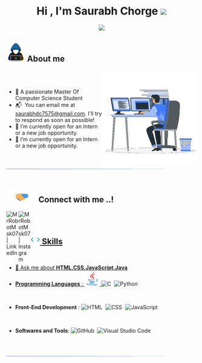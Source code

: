 <!--
**MrSaurabh75** is a ✨ _special_ ✨ repository because its `README.md` (this file) appears on your GitHub profile.
Here are some ideas to get you started:
- 🔭 I’m currently working on ...
- 🌱 I’m currently learning ...
- 👯 I’m looking to collaborate on ...
- 🤔 I’m looking for help with ...
- 💬 Ask me about ...
- 📫 How to reach me: ...
- 😄 Pronouns: ...
- ⚡ Fun fact: ...
-->
<h1 align="center"><b>Hi , I'm Saurabh Chorge </b><img src="https://media.giphy.com/media/hvRJCLFzcasrR4ia7z/giphy.gif" width="35"></h1>
<p align="center">
 <a href="https://github.com/DenverCoder1/readme-typing-svg"><img src="https://readme-typing-svg.herokuapp.com?font=Time+New+Roman&color=cyan&size=25&center=true&vCenter=true&width=600&height=100&lines=Hello+Everyone;Welcome+to+my+Github+Profile..+:);I'm+Master+Of+Computer+Science+Student;I'm+Looking+forward+to+learn+new+stuffs..+:)"></a>
</p>

## <picture><img src = "https://raw.githubusercontent.com/MrRobotMsk07/MrRobotMsk07/main/img/about_me.gif" width = 50px></picture> **About me**
<picture> <img align="right" src="https://raw.githubusercontent.com/MrRobotMsk07/MrRobotMsk07/main/img/Right_Side.gif" width = 250px></picture>
<br>
<br>

- 🔭 A passionate Master Of Computer Science Student
- 📬 &nbsp;You can email me at saurabhdc7575@gmail.com. I'll try to respond as soon as possible!
- 📄 I’m currently open for an Intern or a new job opportunity.
- 📄 I’m currently open for an Intern or a new job opportunity.


<img src="https://raw.githubusercontent.com/MrRobotMsk07/MrRobotMsk07/main/img/bar.gif"><br><br>
## <img src="https://raw.githubusercontent.com/MrRobotMsk07/MrRobotMsk07/main/img/handshake.gif" width ="80"> Connect with me ..!
<a href="https://www.linkedin.com/in/saurabh-chorge-237996202/" target="_blank"><img align="left" alt="MrRobotMsk07 | LinkedIn" width="32px" src="https://img.icons8.com/fluent/96/000000/linkedin.png" />
<a href="https://www.instagram.com/saurabh_chorge_7575/" target="_blank"><img align="left" alt="MrRobotMsk07 | Instagram" width="32px" src="https://img.icons8.com/fluency/96/000000/instagram-new.png" />
<br><br>
## <img src="https://raw.githubusercontent.com/MrRobotMsk07/MrRobotMsk07/main/img/script_Logo.gif" width ="25"><b> Skills</b>
<br>
<p align="center">
	
- 💬 Ask me about **HTML,CSS,JavaScript,Java**
- **Programming Languages** :
     <a href="https://www.java.com" target="_blank" rel="noreferrer"> <img src="https://raw.githubusercontent.com/devicons/devicon/master/icons/java/java-original.svg" alt="java" width="40" height="40"/> </a>
    ![C](https://img.shields.io/badge/-C-05122A?style=flat&logo=C&logoColor=A8B9CC)&nbsp;
    ![Python](https://img.shields.io/badge/-Python-05122A?style=flat&logo=python)&nbsp;
	
<br>   
    
- **Front-End Development** :
	![HTML](https://img.shields.io/badge/-HTML-05122A?style=flat&logo=HTML5)&nbsp;
	![CSS](https://img.shields.io/badge/-CSS-05122A?style=flat&logo=CSS3&logoColor=1572B6)&nbsp;
	![JavaScript](https://img.shields.io/badge/-JavaScript-05122A?style=flat&logo=javascript)&nbsp;
<br>

- **Softwares and Tools**:
    ![GitHub](https://img.shields.io/badge/-GitHub-05122A?style=flat&logo=github)&nbsp;
    ![Visual Studio Code](https://img.shields.io/badge/-Visual%20Studio%20Code-05122A?style=flat&logo=visual-studio-code&logoColor=007ACC)&nbsp;
</p>
<br>
<br>
<img src="https://raw.githubusercontent.com/MrRobotMsk07/MrRobotMsk07/main/img/bar.gif"><br><br>

</a>
</div>
